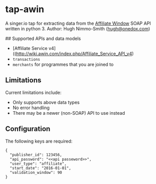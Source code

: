 # tap-awin

A singer.io tap for extracting data from the [Affiliate Window](https://www.awin.com) SOAP API written in python 3.
Author: Hugh Nimmo-Smith (hugh@onedox.com)

## Supported APIs and data models

- [Affiliate Service v4]((http://wiki.awin.com/index.php/Affiliate_Service_API_v4)
 - ```transactions```
 - ```merchants``` for programmes that you are joined to

## Limitations

Current limitations include:

- Only supports above data types
- No error handling
- There may be a newer (non-SOAP) API to use instead

## Configuration

The following keys are required:

```
{
  "publisher_id": 123456,
  "api_password": "<<api passeword>>",
  "user_type": "affiliate",
  "start_date": "2016-01-01",
  "validation_window": 90
}
```
